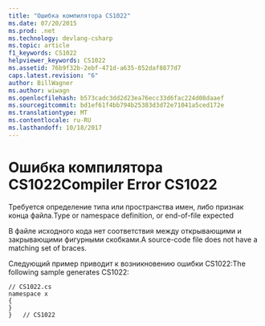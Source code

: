 ```yaml
---
title: "Ошибка компилятора CS1022"
ms.date: 07/20/2015
ms.prod: .net
ms.technology: devlang-csharp
ms.topic: article
f1_keywords: CS1022
helpviewer_keywords: CS1022
ms.assetid: 76b9f32b-2ebf-471d-a635-852daf8877d7
caps.latest.revision: "6"
author: BillWagner
ms.author: wiwagn
ms.openlocfilehash: b573cadc3dd2d23ea76ecc33d6fac224d08daaef
ms.sourcegitcommit: bd1ef61f4bb794b25383d3d72e71041a5ced172e
ms.translationtype: MT
ms.contentlocale: ru-RU
ms.lasthandoff: 10/18/2017
---
```

# <a name="compiler-error-cs1022"></a><span data-ttu-id="624ab-102">Ошибка компилятора CS1022</span><span class="sxs-lookup"><span data-stu-id="624ab-102">Compiler Error CS1022</span></span>
<span data-ttu-id="624ab-103">Требуется определение типа или пространства имен, либо признак конца файла.</span><span class="sxs-lookup"><span data-stu-id="624ab-103">Type or namespace definition, or end-of-file expected</span></span>  
  
 <span data-ttu-id="624ab-104">В файле исходного кода нет соответствия между открывающими и закрывающими фигурными скобками.</span><span class="sxs-lookup"><span data-stu-id="624ab-104">A source-code file does not have a matching set of braces.</span></span>  
  
 <span data-ttu-id="624ab-105">Следующий пример приводит к возникновению ошибки CS1022:</span><span class="sxs-lookup"><span data-stu-id="624ab-105">The following sample generates CS1022:</span></span>  
  
```  
// CS1022.cs  
namespace x  
{  
}  
}   // CS1022  
```
